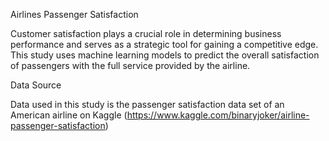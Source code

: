 Airlines Passenger Satisfaction

Customer satisfaction plays a crucial role in determining business performance and serves as a strategic tool for gaining a competitive edge. This study uses machine learning models to predict the overall satisfaction of passengers with the full service provided by the airline.

Data Source

Data used in this study is the passenger satisfaction data set of an American airline on Kaggle (https://www.kaggle.com/binaryjoker/airline-passenger-satisfaction)
